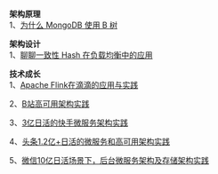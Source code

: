 **架构原理**  
1、[为什么 MongoDB 使用 B 树](https://mp.weixin.qq.com/s/ieGfv66GstJC2cltiE_c5g)  
  
  
**架构设计**  
1、[聊聊一致性 Hash 在负载均衡中的应用](https://mp.weixin.qq.com/s/C5RUPCgBXBuawpTJZ5KvlA)  
  

**技术成长**  
1、[Apache Flink在滴滴的应用与实践](https://mp.weixin.qq.com/s/xftJ8S3qbXgK1JSeOllcfg)  
  
2、[B站高可用架构实践](https://mp.weixin.qq.com/s/3NUd4jObuTKqlhUr-eKvhA)  
  
3、[3亿日活的快手微服务架构实践](https://mp.weixin.qq.com/s/VgYAlWAg_h5wP5tEWm3XGg)  
  
4、[头条1.2亿+日活的微服务和高可用架构实践](https://mp.weixin.qq.com/s/pbfi3TZ1AOXQOY1cX-31xg)
  
5、[微信10亿日活场景下，后台微服务架构及存储架构实践](https://mp.weixin.qq.com/s/qwYTpQfWEHDr1nD8QuWPyw)  
